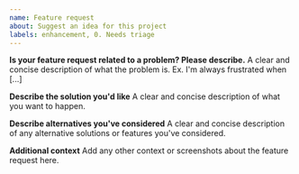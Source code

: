 ```yaml
---
name: Feature request
about: Suggest an idea for this project
labels: enhancement, 0. Needs triage
---
```


<!--
Thanks for reporting issues back to Nextcloud! This is the issue tracker of Nextcloud, if you have any support question please check out https://nextcloud.com/support

This is the bug tracker for the Server component. Find other components at https://github.com/nextcloud/

For reporting potential security issues please see https://nextcloud.com/security/

To make it possible for us to help you please fill out below information carefully. 
You can also use the Issue Template application to prefill most of the required information: https://apps.nextcloud.com/apps/issuetemplate

If you are a customer, please submit your issue directly in the Nextcloud Portal https://portal.nextcloud.com so it gets resolved more quickly by our dedicated engineers.

Note that Nextcloud is an open source project backed by Nextcloud GmbH. Most of our volunteers are home users and thus primarily care about issues that affect home users. Our paid engineers prioritize issues of our customers. If you are neither a home user nor a customer, consider paying somebody to fix your issue, do it yourself or become a customer.
--> 


**Is your feature request related to a problem? Please describe.**
A clear and concise description of what the problem is. Ex. I'm always frustrated when [...]

**Describe the solution you'd like**
A clear and concise description of what you want to happen.

**Describe alternatives you've considered**
A clear and concise description of any alternative solutions or features you've considered.

**Additional context**
Add any other context or screenshots about the feature request here.
